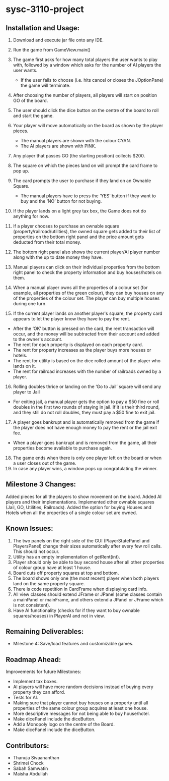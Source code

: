 # sysc-3110-project

## Installation and Usage:

1. Download and execute jar file onto any IDE.
2. Run the game from GameView.main()
3. The game first asks for how many total players the user wants to play with, followed by a window which asks for the number of AI players the user wants.
   * If the user fails to choose (i.e. hits cancel or closes the JOptionPane) the game will terminate.
4. After choosing the number of players, all players will start on position GO of the board.
5. The user should click the dice button on the centre of the board to roll and start the game.
6. Your player will move automatically on the board as shown by the player pieces.
   * The manual players are shown with the colour CYAN.
   * The AI players are shown with PINK.
7. Any player that passes GO (the starting position) collects $200.
8. The square on which the pieces land on will prompt the card frame to pop up.
9. The card prompts the user to purchase if they land on an Ownable Square.                                                                                             
   * The manual players have to press the ‘YES’ button if they want to buy and the ‘NO’ button for not buying.
   
10. If the player lands on a light grey tax box, the Game does not do anything for now.
11. If a player chooses to purchase an ownable square (property/railroad/utilities), the owned square gets added to their list of properties on the bottom right panel and the price amount gets deducted from their total money.
12. The bottom right panel also shows the current player/AI player number along with the up to date money they have.
13. Manual players can click on their individual properties from the bottom right panel to check the property information and buy houses/hotels on them.
14. When a manual player owns all the properties of a colour set (for example, all properties of the green colour), they can buy houses on any of the properties of the colour set. The player can buy multiple houses during one turn.
15. If the current player lands on another player's square, the property card appears to let the player know they have to pay the rent.
   * After the ‘OK’ button is pressed on the card, the rent transaction will occur, and the money will be subtracted from their account and added to the owner's  account.
   * The rent for each property is displayed on each property card.
   * The rent for property increases as the player buys more houses or hotels.
   * The rent for utility is based on the dice rolled amount of the player who lands on it.
   * The rent for railroad increases with the number of railroads owned by a player.
16. Rolling doubles thrice or landing on the ‘Go to Jail’ square will send any player to Jail
   * For exiting jail, a manual player gets the option to pay a $50 fine or roll doubles in the first two rounds of staying in jail. If it is their third round, and they still do not roll doubles, they must pay a $50 fine to exit jail.
17. A player goes bankrupt and is automatically removed from the game if the player does not have enough money to pay the rent or the jail exit fee.
   * When a player goes bankrupt and is removed from the game, all their properties become available to purchase again.
18. The game ends when there is only one player left on the board or when a user closes out of the game.
19. In case any player wins, a window pops up congratulating the winner. 


## Milestone 3 Changes:

Added pieces for all the players to show movement on the board.
Added AI players and their implementations.
Implemented other ownable squares (Jail, GO, Utilities, Railroads).
Added the option for buying Houses and Hotels when all the properties of a single colour set are owned.


## Known Issues:


1. The two panels on the right side of the GUI (PlayerStatePanel and PlayersPanel) change their sizes automatically after every few roll calls. This should not occur.
2. Utility has an empty implementation of getRent(int).
3. Player should only be able to buy second house after all other properties of colour group have at least 1 house.
4. Board cuts off property squares at top and bottom.
5. The board shows only one (the most recent) player when both players land on the same property square.
6. There is code repetition in CardFrame when displaying card info.
7. All view classes should extend JFrame or JPanel (some classes contain a mainPanel or mainFrame, and others extend a JPanel or JFrame which is not consistent).
8. Have AI functionality (checks for if they want to buy ownable squares/houses) in PlayerAI and not in view.


## Remaining Deliverables:

* Milestone 4: Save/load features and customizable games.

## Roadmap Ahead:

Improvements for future Milestones:
 
* Implement tax boxes.
* AI players will have more random decisions instead of buying every property they can afford.
* Tests for AI.
* Making sure that player cannot buy houses on a property until all properties of the same colour group acquires at least one house.
* More descriptive messages for not being able to buy house/hotel.
* Make dicePanel include the diceButton.
* Add a Monopoly logo on the centre of the Board.
* Make dicePanel include the diceButton.

## Contributors:

* Thanuja Sivaananthan
* Shrimei Chock
* Sabah Samwatin
* Maisha Abdullah
